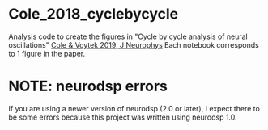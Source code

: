 # Cole_2018_cyclebycycle
Analysis code to create the figures in "Cycle by cycle analysis of neural oscillations" [Cole & Voytek 2019, J Neurophys](https://www.physiology.org/doi/abs/10.1152/jn.00273.2019?journalCode=jn) Each notebook corresponds to 1 figure in the paper.

# NOTE: neurodsp errors
If you are using a newer version of neurodsp (2.0 or later), I expect there to be some errors because this project was written using neurodsp 1.0.
